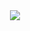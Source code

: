 <div align="center">
<!--   <a href="https://www.rallit.com/resumes/1300@garamflow/%EC%9D%B4%EA%B0%80%EB%9E%8C" alt="web resume">
    <img src="https://img.shields.io/badge/Web Resume-00CCAA?style=for-the-badge&logo=Runrun.it&logoColor=white">
  </a> -->
  <a href="https://garamflow.oopy.io/" alt="notion portfolio">
    <img src="https://img.shields.io/badge/Notion Portfolio-white?style=for-the-badge&logo=Notion&logoColor=black">
  </a>
<!--   <a href="https://velog.io/@garamflow" alt="blog link">
    <img src="https://img.shields.io/badge/Velog blog-20C997?style=for-the-badge&logo=velog&logoColor=white"/>
  </a> -->
</div>
